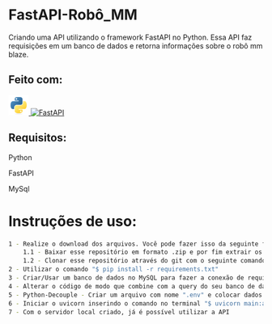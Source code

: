 # FastAPI-Robô_MM

Criando uma API utilizando o framework FastAPI no Python. Essa API faz requisições em um banco de dados e retorna informações sobre o robô mm blaze.

## Feito com:

 <p align="left">
 <a href="https://www.python.org" target="_blank" rel="noreferrer"> <img src="https://raw.githubusercontent.com/devicons/devicon/master/icons/python/python-original.svg" alt="python" width="40" height="40"/> </a>
 <a href="https://fastapi.tiangolo.com/" target="_blank" rel="noreferrer"> <img src="https://cdn.worldvectorlogo.com/logos/fastapi.svg" alt="FastAPI" width="40" height="40"/> </a>
</p>

## Requisitos:

Python

FastAPI

MySql

# Instruções de uso:

```sh
1 - Realize o download dos arquivos. Você pode fazer isso da seguinte forma:
    1.1 - Baixar esse repositório em formato .zip e por fim extrair os arquivos para uma pasta de sua preferência.
    1.2 - Clonar esse repositório através do git com o seguinte comando: "$ git clone https://github.com/MauPxt/FastAPI-Aprendendo".
2 - Utilizar o comando "$ pip install -r requirements.txt"
3 - Criar/Usar um banco de dados no MySQL para fazer a conexão de requisição
4 - Alterar o código de modo que combine com a query do seu banco de dados
5 - Python-Decouple - Criar um arquivo com nome ".env" e colocar dados no padrão do mysql connector "host, database, user, password"
6 - Iniciar o uvicorn inserindo o comando no terminal "$ uvicorn main:app --reload":
7 - Com o servidor local criado, já é possível utilizar a API
```
